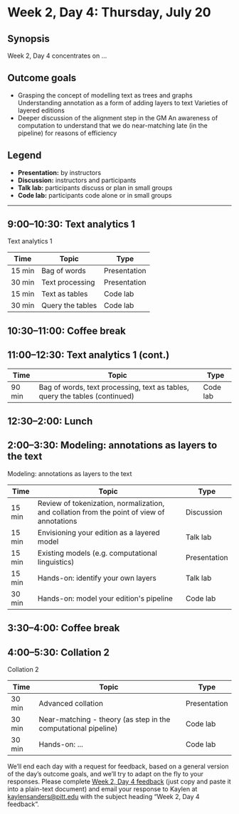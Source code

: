 # Week 2, Day 4: Thursday, July 20
## Synopsis

Week 2, Day 4 concentrates on ...

## Outcome goals
* Grasping the concept of modelling text as trees and graphs Understanding annotation as a form of adding layers to text Varieties of layered editions
* Deeper discussion of the alignment step in the GM An awareness of computation to understand that we do near-matching late (in the pipeline) for reasons of efficiency
## Legend

* **Presentation:** by instructors
* **Discussion:** instructors and participants
* **Talk lab:** participants discuss or plan in small groups
* **Code lab:** participants code alone or in small groups

* * *
## 9:00–10:30: Text analytics 1

Text analytics 1

Time | Topic | Type
---- | ---- | ---- 
15 min | Bag of words | Presentation
30 min | Text processing | Presentation
15 min | Text as tables | Code lab
30 min | Query the tables | Code lab

## 10:30–11:00: Coffee break

## 11:00–12:30: Text analytics 1 (cont.)

Time | Topic | Type
---- | ---- | ---- 
90 min | Bag of words, text processing, text as tables, query the tables (continued) | Code lab

## 12:30–2:00: Lunch

## 2:00–3:30: Modeling: annotations as layers to the text

Modeling: annotations as layers to the text

Time | Topic | Type
---- | ---- | ---- 
15 min | Review of tokenization, normalization, and collation from the point of view of annotations | Discussion
15 min | Envisioning your edition as a layered model | Talk lab
15 min | Existing models (e.g. computational linguistics) | Presentation
15 min | Hands-on: identify your own layers | Talk lab
30 min | Hands-on: model your edition's pipeline | Code lab

## 3:30–4:00: Coffee break

## 4:00–5:30: Collation 2

Collation 2

Time | Topic | Type
---- | ---- | ---- 
30 min | Advanced collation | Presentation
30 min | Near-matching - theory (as step in the computational pipeline) | Code lab
30 min | Hands-on: ... | Code lab

We’ll end each day with a request for feedback, based on a general version of the day’s outcome goals, and we’ll try to adapt on the fly to your responses. Please complete [Week 2, Day 4 feedback](week_2_day_4_feedback.md) (just copy and paste it into a plain-text document) and email your response to Kaylen at [kaylensanders@pitt.edu](mailto:kaylensanders@pitt.edu) with the subject heading “Week 2, Day 4 feedback”.